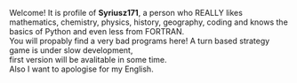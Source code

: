 Welcome! It is profile of ****Syriusz171****,
a person who REALLY likes mathematics, chemistry, physics, history, geography, coding
and knows the basics of Python and even less from FORTRAN.  
You will propably find a very bad programs here!
A turn based strategy game is under slow development,  
first version will be avalitable in some time.  
Also I want to apologise for my English.


<!---
Syriusz171/Syriusz171 is a ✨ special ✨ repository because its `README.md` (this file) appears on your GitHub profile.
You can click the Preview link to take a look at your changes.
--->
